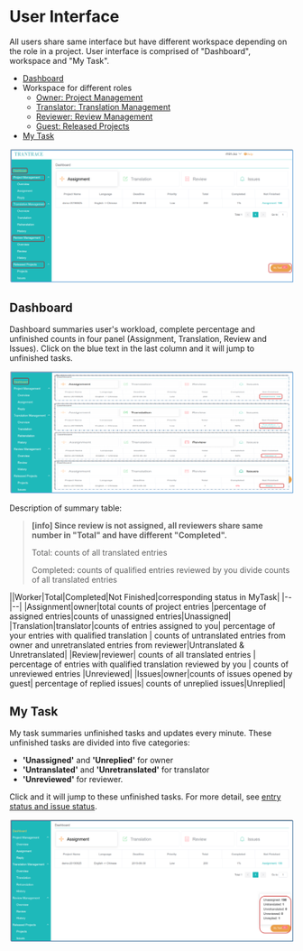 # User Interface

All users share same interface but have different workspace depending on the role in a project. User interface is comprised of "Dashboard", workspace and "My Task".

- [Dashboard](#stat)
- Workspace for different roles
  - [Owner: Project Management](owner-project-management.md)
  - [Translator: Translation Management](translator-translation-management.md)
  - [Reviewer: Review Management](reviewer-review-management.md)
  - [Guest: Released Projects](guest-released-projects.md)
- [My Task](#mytask)   

![](/assets/interface.user.png)             
                    
## Dashboard

<span id='stat'></span>

Dashboard summaries user's workload, complete percentage and unfinished counts in four panel (Assignment, Translation, Review and Issues). Click on the blue text in the last column and it will jump to unfinished tasks.

![](/assets/dashboard.png)

Description of summary table:

> **[info] Since review is not assigned, all reviewers share same number in "Total" and have different "Completed".**
> 
> Total: counts of all translated entries
>
> Completed: counts of qualified entries reviewed by you divide counts of all translated entries

||Worker|Total|Completed|Not Finished|corresponding status in MyTask|
|--|--|
|Assignment|owner|total counts of project entries |percentage of assigned entries|counts of unassigned entries|Unassigned|
|Translation|translator|counts of entries assigned to you| percentage of your entries with qualified translation | counts of untranslated entries from owner and unretranslated entries from reviewer|Untranslated & Unretranslated|
|Review|reviewer| counts of all translated entries | percentage of entries with qualified translation reviewed by you | counts of unreviewed entries |Unreviewed|
|Issues|owner|counts of issues opened by guest| percentage of replied issues| counts of unreplied issues|Unreplied|



## My Task

<span id='mytask'></span>

My task summaries unfinished tasks and updates every minute. These unfinished tasks are divided into five categories: 

- **'Unassigned'** and **'Unreplied'** for owner
- **'Untranslated'** and **'Unretranslated'** for translator
- **'Unreviewed'** for reviewer. 

Click and it will jump to these unfinished tasks. For more detail, see [entry status and issue status](../glossary.md).

![](/assets/mytask.png)

















